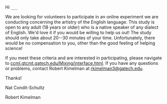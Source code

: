 Hi `___`

We are looking for volunteers to participate in an online experiment we are conducting concerning the artistry of the English language.
This study is open to any adult (18 years or older) who is a native speaker of any dialect of English.
We'd love it if you would be willing to help us out!
The study should only take about 20--30 minutes of your time.
Unfortunately, there would be no compensation to you, other than the good feeling of helping science!

If you meet these criteria and are interested in participating, please navigate to [ccml.gtcmt.gatech.edu/Mixing/interface.html](https://ccml.gtcmt.gatech.edu/Mixing/interface.html).
If you have any questions or problems, contact Robert Kimelman at [rkimelman3@gatech.edu](mailto:rkimelman3@gatech.edu).

Thanks!

Nat Condit-Schultz 

Robert Kimelman





